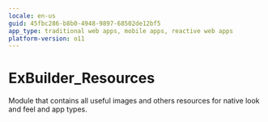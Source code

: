 ```yaml
---
locale: en-us
guid: 45fbc286-b8b0-4948-9897-68502de12bf5
app_type: traditional web apps, mobile apps, reactive web apps
platform-version: o11
---
```


# ExBuilder_Resources

Module that contains all useful images and others resources for native look and feel and app types.
